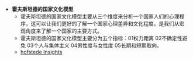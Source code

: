 - **霍夫斯坦德的国家文化模型**
	- 霍夫斯坦德的国家文化模型主要从三个维度来分析一个国家人们的心理程序，这可以让我们更好的了解一个国家心理差异和文化程度。是我们从宏观角度来了解一个国家的主要方式。
	- 霍夫斯坦德的国家文化模型主要分为五个指标：01权力距离 02不确定性避免 03个人与集体主义 04男性度与女性度 05长期和短期取向。
	- [hofstede Insights](https://www.hofstede-insights.com/country-comparison/china,singapore/)